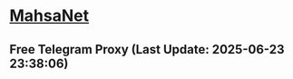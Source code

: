 
# [MahsaNet](https://t.me/mahsa_net)
## Free Telegram Proxy (Last Update: 2025-06-23 23:38:06)

    